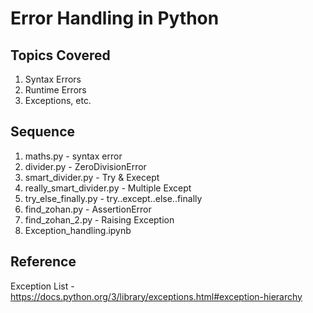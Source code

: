 # Error Handling in Python

## Topics Covered

1. Syntax Errors
2. Runtime Errors
3. Exceptions, etc.

## Sequence

1. maths.py - syntax error
2. divider.py - ZeroDivisionError
3. smart_divider.py - Try & Execept
4. really_smart_divider.py - Multiple Except
5. try_else_finally.py - try..except..else..finally
6. find_zohan.py - AssertionError
7. find_zohan_2.py - Raising Exception
8. Exception_handling.ipynb

## Reference

Exception List - https://docs.python.org/3/library/exceptions.html#exception-hierarchy
